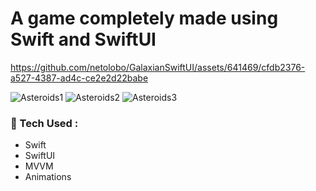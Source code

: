 # A game completely made using Swift and SwiftUI


https://github.com/netolobo/GalaxianSwiftUI/assets/641469/cfdb2376-a527-4387-ad4c-ce2e2d22babe

![Asteroids1](https://github.com/netolobo/GalaxianSwiftUI/assets/641469/b7159d65-8f9d-4b14-96dc-f83b0ccc3d71)
![Asteroids2](https://github.com/netolobo/GalaxianSwiftUI/assets/641469/c3362965-043a-497a-ab24-c042d545c5a8)
![Asteroids3](https://github.com/netolobo/GalaxianSwiftUI/assets/641469/40f1655d-3342-4c28-be7b-9ccf12d16562)


### 🧰 Tech Used :
- Swift
- SwiftUI
- MVVM
- Animations


